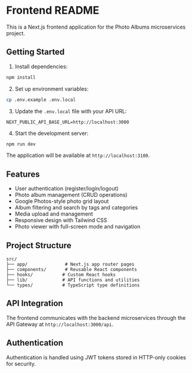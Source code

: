 # Frontend README

This is a Next.js frontend application for the Photo Albums microservices project.

## Getting Started

1. Install dependencies:
```bash
npm install
```

2. Set up environment variables:
```bash
cp .env.example .env.local
```

3. Update the `.env.local` file with your API URL:
```
NEXT_PUBLIC_API_BASE_URL=http://localhost:3000
```

4. Start the development server:
```bash
npm run dev
```

The application will be available at `http://localhost:3100`.

## Features

- User authentication (register/login/logout)
- Photo album management (CRUD operations)
- Google Photos-style photo grid layout
- Album filtering and search by tags and categories
- Media upload and management
- Responsive design with Tailwind CSS
- Photo viewer with full-screen mode and navigation

## Project Structure

```
src/
├── app/              # Next.js app router pages
├── components/       # Reusable React components
├── hooks/           # Custom React hooks
├── lib/             # API functions and utilities
└── types/           # TypeScript type definitions
```

## API Integration

The frontend communicates with the backend microservices through the API Gateway at `http://localhost:3000/api`.

## Authentication

Authentication is handled using JWT tokens stored in HTTP-only cookies for security.
